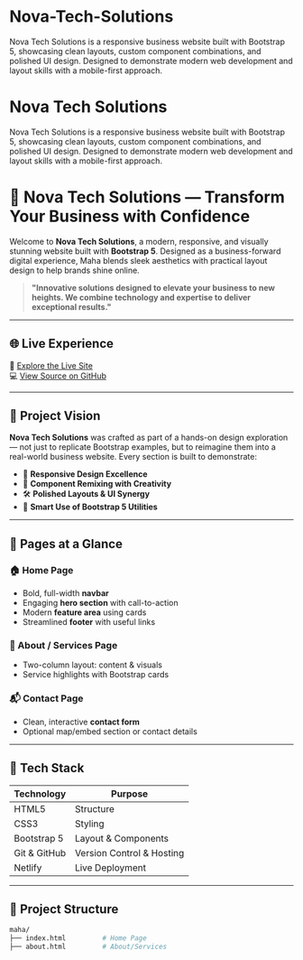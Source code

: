 # Nova-Tech-Solutions
Nova Tech Solutions is a responsive business website built with Bootstrap 5, showcasing clean layouts, custom component combinations, and polished UI design. Designed to demonstrate modern web development and layout skills with a mobile-first approach.

# Nova Tech Solutions
Nova Tech Solutions is a responsive business website built with Bootstrap 5, showcasing clean layouts, custom component combinations, and polished UI design. Designed to demonstrate modern web development and layout skills with a mobile-first approach.

# 🚀 Nova Tech Solutions — Transform Your Business with Confidence

Welcome to **Nova Tech Solutions**, a modern, responsive, and visually stunning website built with **Bootstrap 5**. Designed as a business-forward digital experience, Maha blends sleek aesthetics with practical layout design to help brands shine online.

> **"Innovative solutions designed to elevate your business to new heights. We combine technology and expertise to deliver exceptional results."**

---

## 🌐 Live Experience

🔎 [Explore the Live Site](https://cheerful-sunburst-8e3cd9.netlify.app/)  
💻 [View Source on GitHub](https://github.com/aenugumanishreddy/Nova-Tech-Solutions)

---

## 🧠 Project Vision

**Nova Tech Solutions** was crafted as part of a hands-on design exploration — not just to replicate Bootstrap examples, but to reimagine them into a real-world business website. Every section is built to demonstrate:

- 🚀 **Responsive Design Excellence**  
- 🎨 **Component Remixing with Creativity**  
- 🛠️ **Polished Layouts & UI Synergy**  
- 🧩 **Smart Use of Bootstrap 5 Utilities**

---

## 📁 Pages at a Glance

### 🏠 Home Page
- Bold, full-width **navbar**
- Engaging **hero section** with call-to-action
- Modern **feature area** using cards
- Streamlined **footer** with useful links

### 💼 About / Services Page
- Two-column layout: content & visuals
- Service highlights with Bootstrap cards

### 📬 Contact Page
- Clean, interactive **contact form**
- Optional map/embed section or contact details

---

## 🧰 Tech Stack

| Technology     | Purpose                      |
|----------------|------------------------------|
| HTML5          | Structure                    |
| CSS3           | Styling                      |
| Bootstrap 5    | Layout & Components          |
| Git & GitHub   | Version Control & Hosting    |
| Netlify | Live Deployment       |

---

## 📂 Project Structure

```bash
maha/
├── index.html         # Home Page
├── about.html         # About/Services
